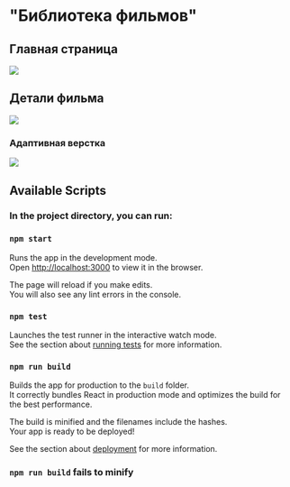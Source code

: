 <h1>"Библиотека фильмов"</h1>
<h2>Главная страница</h2>
<img src="https://i.ibb.co/xh4tBdq/screen.png"></img>
<h2>Детали фильма</h2>
<img src="https://i.ibb.co/3dtcCwn/screen2.png"></img>
<h3>Адаптивная верстка</h3>
<img src="https://i.ibb.co/WHvKzf9/adaptive.png"></img>
<h2>Available Scripts</h2>

<h3>In the project directory, you can run:</h3>

### `npm start`

Runs the app in the development mode.<br>
Open [http://localhost:3000](http://localhost:3000) to view it in the browser.

The page will reload if you make edits.<br>
You will also see any lint errors in the console.

### `npm test`

Launches the test runner in the interactive watch mode.<br>
See the section about [running tests](https://facebook.github.io/create-react-app/docs/running-tests) for more information.

### `npm run build`

Builds the app for production to the `build` folder.<br>
It correctly bundles React in production mode and optimizes the build for the best performance.

The build is minified and the filenames include the hashes.<br>
Your app is ready to be deployed!

See the section about [deployment](https://facebook.github.io/create-react-app/docs/deployment) for more information.



### `npm run build` fails to minify

